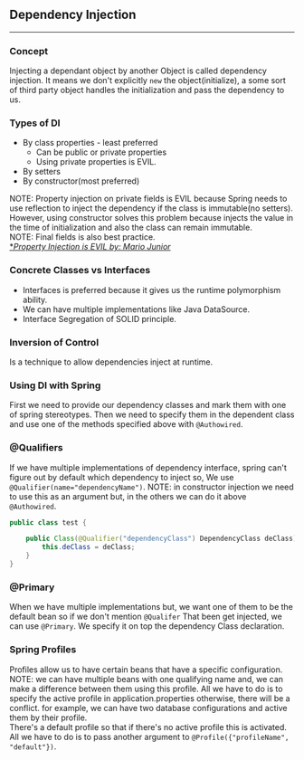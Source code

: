 ## Dependency Injection

***

### Concept

Injecting a dependant object by another Object is called dependency injection.
It means we don't explicitly `new` the object(initialize), a some sort of third
party object handles the initialization and pass the dependency to us.

### Types of DI

* By class properties - least preferred
    * Can be public or private properties
    * Using private properties is EVIL.
* By setters
* By constructor(most preferred)

NOTE: Property injection on private fields is EVIL because Spring needs to use reflection
to inject the dependency if the class is immutable(no setters). However, using constructor
solves this problem because injects the value in the time of initialization and also the
class can remain immutable.
<br>
NOTE: Final fields is also best practice.
<br>
[**Property Injection is EVIL by: Mario
Junior*](https://www.linkedin.com/pulse/avoid-private-field-dependency-injection-here-why-m%C3%A1rio-j%C3%BAnior/)

### Concrete Classes vs Interfaces

* Interfaces is preferred because it gives us the runtime polymorphism ability.
* We can have multiple implementations like Java DataSource.
* Interface Segregation of SOLID principle.

### Inversion of Control

Is a technique to allow dependencies inject at runtime.

### Using DI with Spring

First we need to provide our dependency classes and mark them with one of spring stereotypes.
Then we need to specify them in the dependent class and use one of the methods specified above
with `@Authowired`.

### @Qualifiers

If we have multiple implementations of dependency interface, spring can't figure out
by default which dependency to inject so, We use `@Qualifier(name="dependencyName")`.
NOTE: in constructor injection we need to use this as an argument but, in the others we can do it above `@Authowired`.

```java
public class test {

    public Class(@Qualifier("dependencyClass") DependencyClass deClass) {
        this.deClass = deClass;
    }
}
```

### @Primary

When we have multiple implementations but, we want one of them to be the default bean so if we don't mention `@Qualifer`
That been get injected, we can use `@Primary`. We specify it on top the dependency Class declaration.

### Spring Profiles

Profiles allow us to have certain beans that have a specific configuration.
NOTE: we can have multiple beans with one qualifying name and, we can make a
difference between them using this profile. All we have to do is to specify
the active profile in application.properties otherwise, there will be a conflict.
for example, we can have two database configurations and active them by their
profile.
</br>
There's a default profile so that if there's no active profile this is activated.
All we have to do is to pass another argument to `@Profile({"profileName", "default"})`.

